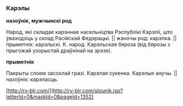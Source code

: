 ### Карэлы
**назоўнік, мужчынскі род**

Народ, які складае карэннае насельніцтва Рэспублікі Карэліі, што ўваходзіць у склад Расійскай Федэрацыі. || жаночы род: карэлка. || прыметнік: карэльскі. К. народ. Карэльская бяроза (від бярозы з прыгожай узорыстай драўнінай на зрэзе).

**прыметнік**

Пакрыты слоем засохлай гразі. Карэлая сукенка. Карэлыя анучы. || назоўнік: карэласць.

<a rel="author">[http://rv-blr.com/](http://rv-blr.com/slounik.jsp?letterId=0&maskId=0&pageId=1352)</a>
